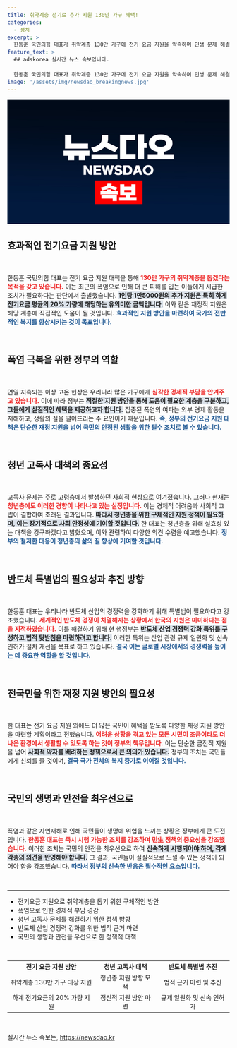 ```yaml
---
title: 취약계층 전기료 추가 지원 130만 가구 혜택!
categories:
  - 정치
excerpt: >
  한동훈 국민의힘 대표가 취약계층 130만 가구에 전기 요금 지원을 약속하며 민생 문제 해결에 나섰다. 청년 고독사 대책과 반도체 특별법 추진을 통해 국민의 목소리를 반영하겠다는 의지를 피력했다.
feature_text: >
  ## adskorea 실시간 뉴스 속보입니다.

  한동훈 국민의힘 대표가 취약계층 130만 가구에 전기 요금 지원을 약속하며 민생 문제 해결에 나섰다. 청년 고독사 대책과 반도체 특별법 추진을 통해 국민의 목소리를 반영하겠다는 의지를 피력했다.
image: '/assets/img/newsdao_breakingnews.jpg'
---
```


<p><img src="/assets/img/newsdao_breakingnews.jpg" alt="adskorea 속보" /></p>

<h2 data-ke-size="size26">효과적인 전기요금 지원 방안</h2>

<p data-ke-size="size16">&nbsp;</p>

<p>한동훈 국민의힘 대표는 전기 요금 지원 대책을 통해 <b><span style="color: #ee2323;">130만 가구의 취약계층을 돕겠다는 목적을 갖고 있습니다.</span></b> 이는 최근의 폭염으로 인해 더 큰 피해를 입는 이들에게 시급한 조치가 필요하다는 판단에서 출발했습니다. <b><span style="background-color: #21538527;">1인당 1만5000원의 추가 지원은 특히 하계 전기요금 평균의 20% 가량에 해당하는 유의미한 금액입니다.</span></b> 이와 같은 재정적 지원은 해당 계층에 직접적인 도움이 될 것입니다. <b><span style="color: #1a5490;">효과적인 지원 방안을 마련하여 국가의 전반적인 복지를 향상시키는 것이 목표입니다.</span></b></p>

<p data-ke-size="size16">&nbsp;</p>

<h2 data-ke-size="size26">폭염 극복을 위한 정부의 역할</h2>

<p data-ke-size="size16">&nbsp;</p>

<p>연일 지속되는 이상 고온 현상은 우리나라 많은 가구에게 <b><span style="color: #ee2323;">심각한 경제적 부담을 안겨주고 있습니다.</span></b> 이에 따라 정부는 <b><span style="background-color: #21538527;">적절한 지원 방안을 통해 도움이 필요한 계층을 구분하고, 그들에게 실질적인 혜택을 제공하고자 합니다.</span></b> 집중된 폭염의 여파는 외부 경제 활동을 저해하고, 생활의 질을 떨어뜨리는 주 요인이기 때문입니다. <b><span style="color: #1a5490;">즉, 정부의 전기요금 지원 대책은 단순한 재정 지원을 넘어 국민의 안정된 생활을 위한 필수 조치로 볼 수 있습니다.</span></b></p>

<p data-ke-size="size16">&nbsp;</p>

<h2 data-ke-size="size26">청년 고독사 대책의 중요성</h2>

<p data-ke-size="size16">&nbsp;</p>

<p>고독사 문제는 주로 고령층에서 발생하던 사회적 현상으로 여겨졌습니다. 그러나 현재는 <b><span style="color: #ee2323;">청년층에도 이러한 경향이 나타나고 있는 실정입니다.</span></b> 이는 경제적 어려움과 사회적 고립이 결합하여 초래된 결과입니다. <b><span style="background-color: #21538527;">따라서 청년층을 위한 구체적인 지원 정책이 필요하며, 이는 장기적으로 사회 안정성에 기여할 것입니다.</span></b> 한 대표는 청년층을 위해 실효성 있는 대책을 강구하겠다고 밝혔으며, 이와 관련하여 다양한 의견 수렴을 예고했습니다. <b><span style="color: #1a5490;">정부의 철저한 대응이 청년층의 삶의 질 향상에 기여할 것입니다.</span></b></p>

<p data-ke-size="size16">&nbsp;</p>

<h2 data-ke-size="size26">반도체 특별법의 필요성과 추진 방향</h2>

<p data-ke-size="size16">&nbsp;</p>

<p>한동훈 대표는 우리나라 반도체 산업의 경쟁력을 강화하기 위해 특별법이 필요하다고 강조했습니다. <b><span style="color: #ee2323;">세계적인 반도체 경쟁이 치열해지는 상황에서 한국의 지원은 미미하다는 점을 지적하였습니다.</span></b> 이를 해결하기 위해 현 행정부는 <b><span style="background-color: #21538527;">반도체 산업 경쟁력 강화 특위를 구성하고 법적 뒷받침을 마련하려고 합니다.</span></b> 이러한 특위는 산업 관련 규제 일원화 및 신속 인허가 절차 개선을 목표로 하고 있습니다. <b><span style="color: #1a5490;">결국 이는 글로벌 시장에서의 경쟁력을 높이는 데 중요한 역할을 할 것입니다.</span></b></p>

<p data-ke-size="size16">&nbsp;</p>

<h2 data-ke-size="size26">전국민을 위한 재정 지원 방안의 필요성</h2>

<p data-ke-size="size16">&nbsp;</p>

<p>한 대표는 전기 요금 지원 외에도 더 많은 국민이 혜택을 받도록 다양한 재정 지원 방안을 마련할 계획이라고 전했습니다. <b><span style="color: #ee2323;">어려운 상황을 겪고 있는 모든 시민이 조금이라도 더 나은 환경에서 생활할 수 있도록 하는 것이 정부의 책무입니다.</span></b> 이는 단순한 금전적 지원을 넘어 <b><span style="background-color: #21538527;">사회적 약자를 배려하는 정책으로서 큰 의의가 있습니다.</span></b> 정부의 조치는 국민들에게 신뢰를 줄 것이며, <b><span style="color: #1a5490;">결국 국가 전체의 복지 증가로 이어질 것입니다.</span></b></p>

<p data-ke-size="size16">&nbsp;</p>

<h2 data-ke-size="size26">국민의 생명과 안전을 최우선으로</h2>

<p data-ke-size="size16">&nbsp;</p>

<p>폭염과 같은 자연재해로 인해 국민들이 생명에 위협을 느끼는 상황은 정부에게 큰 도전입니다. <b><span style="color: #ee2323;">한동훈 대표는 즉시 시행 가능한 조치를 강조하며 민生 정책의 중요성을 강조했습니다.</span></b> 이러한 조치는 국민의 안전을 최우선으로 하여 <b><span style="background-color: #21538527;">신속하게 시행되어야 하며, 각계각층의 의견을 반영해야 합니다.</span></b> 그 결과, 국민들이 실질적으로 느낄 수 있는 정책이 되어야 함을 강조했습니다. <b><span style="color: #1a5490;">따라서 정부의 신속한 반응은 필수적인 요소입니다.</span></b></p>

<p data-ke-size="size16">&nbsp;</p>

<hr />

<ul>
<li>전기요금 지원으로 취약계층을 돕기 위한 구체적인 방안</li>
<li>폭염으로 인한 경제적 부담 경감</li>
<li>청년 고독사 문제를 해결하기 위한 정책 방향</li>
<li>반도체 산업 경쟁력 강화를 위한 법적 근거 마련</li>
<li>국민의 생명과 안전을 우선으로 한 정책적 대책</li>
</ul>

<p data-ke-size="size16">&nbsp;</p>

<table style="width: 100%;">
<tr>
<td style="text-align: center; height: 17px;"><b>전기 요금 지원 방안</b></td>
<td style="text-align: center; height: 17px;"><b>청년 고독사 대책</b></td>
<td style="text-align: center; height: 17px;"><b>반도체 특별법 추진</b></td>
</tr>
<tr>
<td style="text-align: center; height: 17px;">취약계층 130만 가구 대상 지원</td>
<td style="text-align: center; height: 17px;">청년층 지원 방향 모색</td>
<td style="text-align: center; height: 17px;">법적 근거 마련 및 추진</td>
</tr>
<tr>
<td style="text-align: center; height: 17px;">하계 전기요금의 20% 가량 지원</td>
<td style="text-align: center; height: 17px;">정신적 지원 방안 마련</td>
<td style="text-align: center; height: 17px;">규제 일원화 및 신속 인허가</td>
</tr>
</table>

<p data-ke-size="size16">&nbsp;</p>
실시간 뉴스 속보는, <a href="https://newsdao.kr" rel="dofollow">https://newsdao.kr</a>


